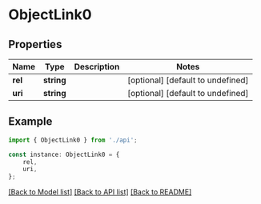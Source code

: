 # ObjectLink0


## Properties

Name | Type | Description | Notes
------------ | ------------- | ------------- | -------------
**rel** | **string** |  | [optional] [default to undefined]
**uri** | **string** |  | [optional] [default to undefined]

## Example

```typescript
import { ObjectLink0 } from './api';

const instance: ObjectLink0 = {
    rel,
    uri,
};
```

[[Back to Model list]](../README.md#documentation-for-models) [[Back to API list]](../README.md#documentation-for-api-endpoints) [[Back to README]](../README.md)
